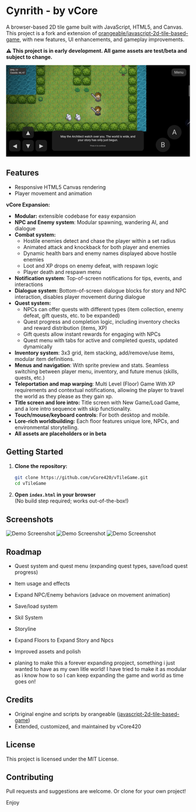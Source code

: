 # Cynrith - by vCore

A browser-based 2D tile game built with JavaScript, HTML5, and Canvas.  
This project is a fork and extension of [orangeable/javascript-2d-tile-based-game](https://github.com/orangeable/javascript-2d-tile-based-game), with new features, UI enhancements, and gameplay improvements.

**⚠️ This project is in early development. All game assets are test/beta and subject to change.**

![Demo Screenshot](docs/assets/demo1.png)

## Features

- Responsive HTML5 Canvas rendering
- Player movement and animation

**vCore Expansion:**
- **Modular:** extensible codebase for easy expansion
- **NPC and Enemy system**: Modular spawning, wandering AI, and dialogue
- **Combat system:**  
  - Hostile enemies detect and chase the player within a set radius  
  - Animated attack and knockback for both player and enemies  
  - Dynamic health bars and enemy names displayed above hostile enemies  
  - Loot and XP drops on enemy defeat, with respawn logic  
  - Player death and respawn menu  
- **Notification system**: Top-of-screen notifications for tips, events, and interactions
- **Dialogue system**: Bottom-of-screen dialogue blocks for story and NPC interaction, disables player movement during dialogue
- **Quest system:**  
  - NPCs can offer quests with different types (item collection, enemy defeat, gift quests, etc. to be expanded)
  - Quest progress and completion logic, including inventory checks and reward distribution (items, XP)
  - Gift quests allow instant rewards for engaging with NPCs
  - Quest menu with tabs for active and completed quests, updated dynamically
- **Inventory system**: 3x3 grid, item stacking, add/remove/use items, modular item definitions.
- **Menus and navigation**: With sprite preview and stats. Seamless switching between player menu, inventory, and future menus (skills, quests, etc.)
- **Teleportation and map warping**: Multi Level (Floor) Game With XP requirements and contextual notifications, allowing the player to travel the world as they please as they gain xp.
- **Title screen and lore intro:** Title screen with New Game/Load Game, and a lore intro sequence with skip functionality.
- **Touch/mouse/keyboard controls**: For both desktop and mobile.
- **Lore-rich worldbuilding:** Each floor features unique lore, NPCs, and environmental storytelling.
- **All assets are placeholders or in beta**

## Getting Started

1. **Clone the repository:**
   ```bash
   git clone https://github.com/vCore420/vTileGame.git
   cd vTileGame
   ```
2. **Open `index.html` in your browser**  
   (No build step required; works out-of-the-box!)

## Screenshots

![Demo Screenshot](assets/demo2.png)
![Demo Screenshot](assets/demo3.png)
![Demo Screenshot](assets/demo4.png)

## Roadmap

- Quest system and quest menu (expanding quest types, save/load quest progress)
- Item usage and effects
- Expand NPC/Enemy behaviors (advace on movement animation)
- Save/load system
- Skil System
- Storyline
- Expand Floors to Expand Story and Npcs
- Improved assets and polish

- planing to make this a forever expanding propject, something i just wanted to have as my own litle world! I have tried to make it as modular as i know how to so I can keep expanding the game and world as time goes on!

## Credits

- Original engine and scripts by orangeable ([javascript-2d-tile-based-game](https://github.com/orangeable/javascript-2d-tile-based-game))
- Extended, customized, and maintained by vCore420

## License

This project is licensed under the MIT License.

## Contributing

Pull requests and suggestions are welcome. Or clone for your own project!

Enjoy

